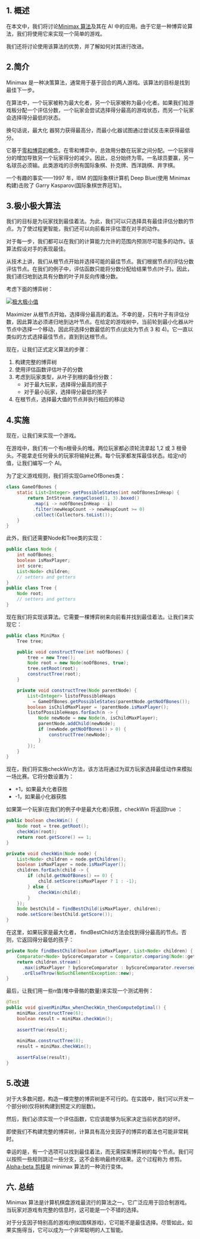 ## 1. 概述

在本文中，我们将讨论[Minimax 算法](https://www.baeldung.com/cs/minimax-algorithm)及其在 AI 中的应用。由于它是一种博弈论算法，我们将使用它来实现一个简单的游戏。

我们还将讨论使用该算法的优势，并了解如何对其进行改进。

## 2.简介

Minimax 是一种决策算法，通常用于基于回合的两人游戏。该算法的目标是找到最佳下一步。

在算法中，一个玩家被称为最大化者，另一个玩家被称为最小化者。如果我们给游戏板分配一个评估分数，一个玩家会尝试选择得分最高的游戏状态，而另一个玩家会选择得分最低的状态。

换句话说，最大化 器努力获得最高分，而最小化器试图通过尝试反击来获得最低分。

它基于[零和博弈的](https://en.wikipedia.org/wiki/Zero-sum_game)概念。在零和博弈中，总效用分数在玩家之间分配。一个玩家得分的增加导致另一个玩家得分的减少。因此，总分始终为零。一名球员要赢，另一名球员必须输。此类游戏的示例有国际象棋、扑克牌、西洋跳棋、井字棋。

一个有趣的事实——1997 年，IBM 的国际象棋计算机 Deep Blue(使用 Minimax 构建)击败了 Garry Kasparov(国际象棋世界冠军)。

## 3.极小极大算法

我们的目标是为玩家找到最佳着法。为此，我们可以只选择具有最佳评估分数的节点。为了使过程更智能，我们还可以向前看并评估潜在对手的动作。

对于每一步，我们都可以在我们的计算能力允许的范围内预测尽可能多的动作。该算法假设对手的表现最佳。

从技术上讲，我们从根节点开始并选择可能的最佳节点。我们根据节点的评估分数评估节点。在我们的例子中，评估函数只能将分数分配给结果节点(叶子)。因此，我们递归地到达具有分数的叶子并反向传播分数。

考虑下面的博弈树：

[![极大极小值](https://www.baeldung.com/wp-content/uploads/2017/07/minimax.png)](https://www.baeldung.com/wp-content/uploads/2017/07/minimax.png)

Maximizer 从根节点开始，选择得分最高的着法。不幸的是，只有叶子有评估分数，因此算法必须递归地到达叶节点。在给定的游戏树中，当前轮到最小化器从叶节点中选择一个移动，因此将选择分数最低的节点(此处为节点 3 和 4)。它一直以类似的方式选择最佳节点，直到到达根节点。

现在，让我们正式定义算法的步骤：

1.  构建完整的博弈树
2.  使用评估函数评估叶子的分数
3.  考虑到玩家类型，从叶子到根的备份分数：
    -   对于最大玩家，选择得分最高的孩子
    -   对于最小玩家，选择得分最低的孩子
4.  在根节点，选择最大值的节点并执行相应的移动

## 4.实施

现在，让我们来实现一个游戏。

在游戏中，我们有一个有n根骨头的堆。两位玩家都必须轮流拿起 1,2 或 3 根骨头。不能拿走任何骨头的玩家将输掉比赛。每个玩家都发挥最佳状态。给定n的值，让我们编写一个 AI。

为了定义游戏规则，我们将实现GameOfBones类：

```java
class GameOfBones {
    static List<Integer> getPossibleStates(int noOfBonesInHeap) {
        return IntStream.rangeClosed(1, 3).boxed()
          .map(i -> noOfBonesInHeap - i)
          .filter(newHeapCount -> newHeapCount >= 0)
          .collect(Collectors.toList());
    }
}
```

此外，我们还需要Node和Tree类的实现：

```java
public class Node {
    int noOfBones;
    boolean isMaxPlayer;
    int score;
    List<Node> children;
    // setters and getters
}
public class Tree {
    Node root;
    // setters and getters
}
```

现在我们将实现该算法。它需要一棵博弈树来向前看并找到最佳着法。让我们来实现它：

```java
public class MiniMax {
    Tree tree;

    public void constructTree(int noOfBones) {
        tree = new Tree();
        Node root = new Node(noOfBones, true);
        tree.setRoot(root);
        constructTree(root);
    }

    private void constructTree(Node parentNode) {
        List<Integer> listofPossibleHeaps 
          = GameOfBones.getPossibleStates(parentNode.getNoOfBones());
        boolean isChildMaxPlayer = !parentNode.isMaxPlayer();
        listofPossibleHeaps.forEach(n -> {
            Node newNode = new Node(n, isChildMaxPlayer);
            parentNode.addChild(newNode);
            if (newNode.getNoOfBones() > 0) {
                constructTree(newNode);
            }
        });
    }
}
```

现在，我们将实施checkWin方法，该方法将通过为双方玩家选择最佳动作来模拟一场比赛。它将分数设置为：

-   +1，如果最大化者获胜
-   -1，如果最小化器获胜

如果第一个玩家(在我们的例子中是最大化者)获胜，checkWin 将返回true ：

```java
public boolean checkWin() {
    Node root = tree.getRoot();
    checkWin(root);
    return root.getScore() == 1;
}

private void checkWin(Node node) {
    List<Node> children = node.getChildren();
    boolean isMaxPlayer = node.isMaxPlayer();
    children.forEach(child -> {
        if (child.getNoOfBones() == 0) {
            child.setScore(isMaxPlayer ? 1 : -1);
        } else {
            checkWin(child);
        }
    });
    Node bestChild = findBestChild(isMaxPlayer, children);
    node.setScore(bestChild.getScore());
}
```

在这里，如果玩家是最大化者， findBestChild方法会找到得分最高的节点。否则，它返回得分最低的孩子：

```java
private Node findBestChild(boolean isMaxPlayer, List<Node> children) {
    Comparator<Node> byScoreComparator = Comparator.comparing(Node::getScore);
    return children.stream()
      .max(isMaxPlayer ? byScoreComparator : byScoreComparator.reversed())
      .orElseThrow(NoSuchElementException::new);
}
```

最后，让我们用一些n值(堆中骨骼的数量)来实现一个测试用例：

```java
@Test
public void givenMiniMax_whenCheckWin_thenComputeOptimal() {
    miniMax.constructTree(6);
    boolean result = miniMax.checkWin();
 
    assertTrue(result);
 
    miniMax.constructTree(8);
    result = miniMax.checkWin();
 
    assertFalse(result);
}
```

## 5.改进

对于大多数问题，构造一棵完整的博弈树是不可行的。在实践中，我们可以开发一个部分树(仅将树构建到预定义的层数)。

然后，我们必须实现一个评估函数，它应该能够为玩家决定当前状态的好坏。

即使我们不构建完整的博弈树，计算具有高分支因子的博弈的着法也可能非常耗时。

幸运的是，有一个选项可以找到最佳着法，而无需探索博弈树的每个节点。我们可以按照一些规则跳过一些分支，这不会影响最终的结果。这个过程称为 修剪。[Alpha-beta 剪枝](https://en.wikipedia.org/wiki/Alpha–beta_pruning)是 minimax 算法的一种流行变体。

## 六. 总结

Minimax 算法是计算机棋盘游戏最流行的算法之一。它广泛应用于回合制游戏。当玩家对游戏有完整的信息时，这可能是一个不错的选择。

对于分支因子特别高的游戏(例如围棋游戏)，它可能不是最佳选择。尽管如此，如果实施得当，它可以成为一个非常聪明的人工智能。